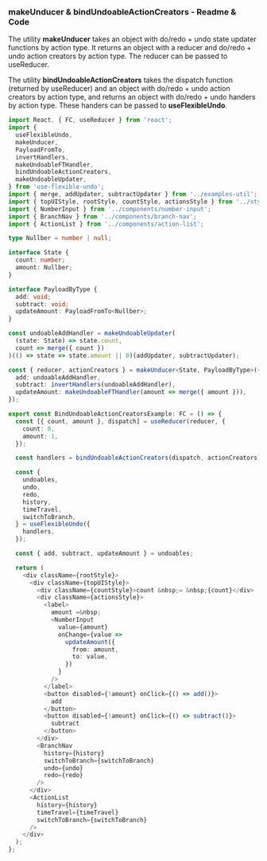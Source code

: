 ### makeUnducer & bindUndoableActionCreators - Readme & Code

The utility **makeUnducer** takes an object with do/redo + undo state updater functions by action type. It returns an object with a reducer and do/redo + undo action creators by action type. The reducer can be passed to useReducer.

The utility **bindUndoableActionCreators** takes the dispatch function (returned by useReducer) and an object with do/redo + undo action creators by action type, and returns an object with do/redo + undo handers by action type. These handers can be passed to **useFlexibleUndo**.

```typescript
import React, { FC, useReducer } from 'react';
import {
  useFlexibleUndo,
  makeUnducer,
  PayloadFromTo,
  invertHandlers,
  makeUndoableFTHandler,
  bindUndoableActionCreators,
  makeUndoableUpdater,
} from 'use-flexible-undo';
import { merge, addUpdater, subtractUpdater } from '../examples-util';
import { topUIStyle, rootStyle, countStyle, actionsStyle } from '../styles';
import { NumberInput } from '../components/number-input';
import { BranchNav } from '../components/branch-nav';
import { ActionList } from '../components/action-list';

type Nullber = number | null;

interface State {
  count: number;
  amount: Nullber;
}

interface PayloadByType {
  add: void;
  subtract: void;
  updateAmount: PayloadFromTo<Nullber>;
}

const undoableAddHandler = makeUndoableUpdater(
  (state: State) => state.count,
  count => merge({ count })
)(() => state => state.amount || 0)(addUpdater, subtractUpdater);

const { reducer, actionCreators } = makeUnducer<State, PayloadByType>({
  add: undoableAddHandler,
  subtract: invertHandlers(undoableAddHandler),
  updateAmount: makeUndoableFTHandler(amount => merge({ amount })),
});

export const BindUndoableActionCreatorsExample: FC = () => {
  const [{ count, amount }, dispatch] = useReducer(reducer, {
    count: 0,
    amount: 1,
  });

  const handlers = bindUndoableActionCreators(dispatch, actionCreators);

  const {
    undoables,
    undo,
    redo,
    history,
    timeTravel,
    switchToBranch,
  } = useFlexibleUndo({
    handlers,
  });

  const { add, subtract, updateAmount } = undoables;

  return (
    <div className={rootStyle}>
      <div className={topUIStyle}>
        <div className={countStyle}>count &nbsp;= &nbsp;{count}</div>
        <div className={actionsStyle}>
          <label>
            amount =&nbsp;
            <NumberInput
              value={amount}
              onChange={value =>
                updateAmount({
                  from: amount,
                  to: value,
                })
              }
            />
          </label>
          <button disabled={!amount} onClick={() => add()}>
            add
          </button>
          <button disabled={!amount} onClick={() => subtract()}>
            subtract
          </button>
        </div>
        <BranchNav
          history={history}
          switchToBranch={switchToBranch}
          undo={undo}
          redo={redo}
        />
      </div>
      <ActionList
        history={history}
        timeTravel={timeTravel}
        switchToBranch={switchToBranch}
      />
    </div>
  );
};
```
